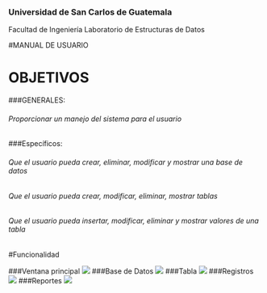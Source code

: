 ### Universidad de San Carlos de Guatemala
Facultad de Ingeniería
Laboratorio de Estructuras de Datos

#MANUAL DE USUARIO


# OBJETIVOS
###GENERALES:
###### Proporcionar un manejo del sistema para el usuario
###Específicos:
###### Que el usuario pueda crear, eliminar, modificar y mostrar una base de datos
###### Que el usuario pueda crear, modificar, eliminar, mostrar tablas
###### Que el usuario pueda insertar, modificar, eliminar y mostrar valores de una tabla





#Funcionalidad

###Ventana principal
![](https://raw.githubusercontent.com/27Pablooliva27/tytus/main/storage/team07/Imagenes/imagen5.png)
###Base de Datos
![](https://raw.githubusercontent.com/27Pablooliva27/tytus/main/storage/team07/Imagenes/imagen1.png)
###Tabla
![](https://raw.githubusercontent.com/27Pablooliva27/tytus/main/storage/team07/Imagenes/imagen2.png)
###Registros
![](https://raw.githubusercontent.com/27Pablooliva27/tytus/main/storage/team07/Imagenes/imagen3.png)
###Reportes
![](https://raw.githubusercontent.com/27Pablooliva27/tytus/main/storage/team07/Imagenes/imagen4.png)

